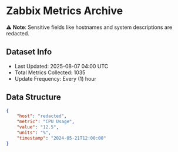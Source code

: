 # Zabbix Metrics Archive

⚠️ **Note**: Sensitive fields like hostnames and system descriptions are redacted.

## Dataset Info
- Last Updated: 2025-08-07 04:00 UTC
- Total Metrics Collected: 1035
- Update Frequency: Every (1) hour

## Data Structure
```json
{
    "host": "redacted",
    "metric": "CPU Usage",
    "value": "12.5",
    "units": "%",
    "timestamp": "2024-05-21T12:00:00"
}
```

